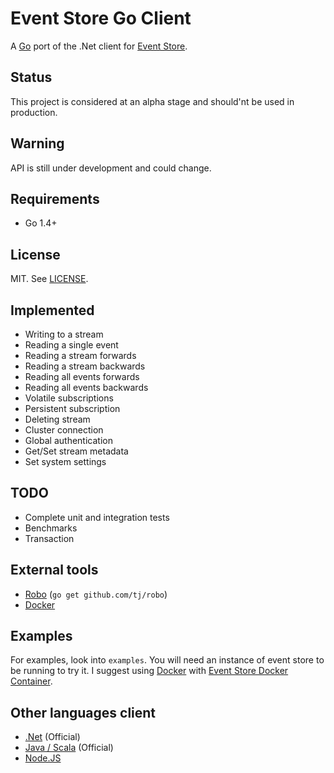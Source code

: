 # Event Store Go Client

A [Go](https://golang.org/) port of the .Net client for [Event Store](https://eventstore.org/).

## Status

This project is considered at an alpha stage and should'nt be used in production.

## Warning

API is still under development and could change.

## Requirements

- Go 1.4+

## License

MIT. See [LICENSE](https://github.com/jdextraze/go-gesclient/blob/master/LICENSE).

## Implemented

* Writing to a stream
* Reading a single event
* Reading a stream forwards
* Reading a stream backwards
* Reading all events forwards
* Reading all events backwards
* Volatile subscriptions
* Persistent subscription
* Deleting stream
* Cluster connection
* Global authentication
* Get/Set stream metadata
* Set system settings

## TODO

* Complete unit and integration tests
* Benchmarks
* Transaction

## External tools

* [Robo](https://github.com/tj/robo) (`go get github.com/tj/robo`)
* [Docker](https://www.docker.com/get-docker)

## Examples

For examples, look into `examples`. You will need an instance of event store to be running to try it.
I suggest using [Docker](https://docker.com/) with [Event Store Docker Container](https://hub.docker.com/r/eventstore/eventstore/).

## Other languages client

* [.Net](https://github.com/EventStore/EventStore) (Official)
* [Java / Scala](https://github.com/EventStore/EventStore.JVM) (Official)
* [Node.JS](https://github.com/nicdex/node-eventstore-client)
